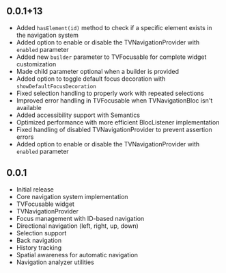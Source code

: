 ## 0.0.1+13

- Added `hasElement(id)` method to check if a specific element exists in the navigation system
- Added option to enable or disable the TVNavigationProvider with `enabled` parameter
- Added new `builder` parameter to TVFocusable for complete widget customization
- Made child parameter optional when a builder is provided
- Added option to toggle default focus decoration with `showDefaultFocusDecoration`
- Fixed selection handling to properly work with repeated selections
- Improved error handling in TVFocusable when TVNavigationBloc isn't available
- Added accessibility support with Semantics
- Optimized performance with more efficient BlocListener implementation
- Fixed handling of disabled TVNavigationProvider to prevent assertion errors
- Added option to enable or disable the TVNavigationProvider with `enabled` parameter

## 0.0.1

- Initial release
- Core navigation system implementation
- TVFocusable widget
- TVNavigationProvider
- Focus management with ID-based navigation
- Directional navigation (left, right, up, down)
- Selection support
- Back navigation
- History tracking
- Spatial awareness for automatic navigation
- Navigation analyzer utilities
